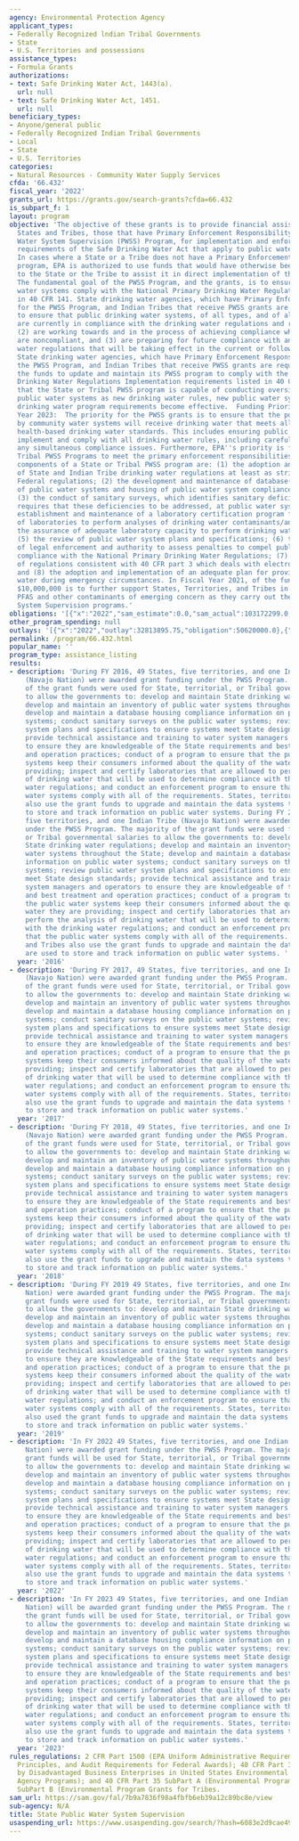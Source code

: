 ```yaml
---
agency: Environmental Protection Agency
applicant_types:
- Federally Recognized lndian Tribal Governments
- State
- U.S. Territories and possessions
assistance_types:
- Formula Grants
authorizations:
- text: Safe Drinking Water Act, 1443(a).
  url: null
- text: Safe Drinking Water Act, 1451.
  url: null
beneficiary_types:
- Anyone/general public
- Federally Recognized Indian Tribal Governments
- Local
- State
- U.S. Territories
categories:
- Natural Resources - Community Water Supply Services
cfda: '66.432'
fiscal_year: '2022'
grants_url: https://grants.gov/search-grants?cfda=66.432
is_subpart_f: 1
layout: program
objective: 'The objective of these grants is to provide financial assistance to eligible
  States and Tribes, those that have Primary Enforcement Responsibility for the Public
  Water System Supervision (PWSS) Program, for implementation and enforcement of the
  requirements of the Safe Drinking Water Act that apply to public water systems.
  In cases where a State or a Tribe does not have a Primary Enforcement Responsibility
  program, EPA is authorized to use funds that would have otherwise been made available
  to the State or the Tribe to assist it in direct implementation of the PWSS program.
  The fundamental goal of the PWSS Program, and the grants, is to ensure that public
  water systems comply with the National Primary Drinking Water Regulations listed
  in 40 CFR 141. State drinking water agencies, which have Primary Enforcement Responsibility
  for the PWSS Program, and Indian Tribes that receive PWSS grants are to use them
  to ensure that public drinking water systems, of all types, and of all sizes: (1)
  are currently in compliance with the drinking water regulations and remain in compliance,
  (2) are working towards and in the process of achieving compliance when these systems
  are noncompliant, and (3) are preparing for future compliance with any new drinking
  water regulations that will be taking effect in the current or following year. Furthermore,
  State drinking water agencies, which have Primary Enforcement Responsibility for
  the PWSS Program, and Indian Tribes that receive PWSS grants are required to use
  the funds to update and maintain its PWSS program to comply with the National Primary
  Drinking Water Regulations Implementation requirements listed in 40 CFR 142 to ensure
  that the State or Tribal PWSS program is capable of conducting oversight of all
  public water systems as new drinking water rules, new public water systems, and/or
  drinking water program requirements become effective.  Funding Priority - Fiscal
  Year 2023:  The priority for the PWSS grants is to ensure that the population served
  by community water systems will receive drinking water that meets all applicable
  health-based drinking water standards. This includes ensuring public water systems
  implement and comply with all drinking water rules, including carefully considering
  any simultaneous compliance issues. Furthermore, EPA''s priority is for States and
  Tribal PWSS Programs to meet the primary enforcement responsibilities. The primary
  components of a State or Tribal PWSS program are: (1) the adoption and implementation
  of State and Indian Tribe drinking water regulations at least as stringent as the
  Federal regulations; (2) the development and maintenance of database(s) of an inventory
  of public water systems and housing of public water system compliance information;
  (3) the conduct of sanitary surveys, which identifies sanitary deficiencies and
  requires that these deficiencies to be addressed, at public water systems; (4) the
  establishment and maintenance of a laboratory certification program for approval
  of laboratories to perform analyses of drinking water contaminants/analytes, including
  the assurance of adequate laboratory capacity to perform drinking water analyses;
  (5) the review of public water system plans and specifications; (6) the establishment
  of legal enforcement and authority to assess penalties to compel public water systems''
  compliance with the National Primary Drinking Water Regulations; (7) the adoption
  of regulations consistent with 40 CFR part 3 which deals with electronic documents;
  and (8) the adoption and implementation of an adequate plan for providing safe drinking
  water during emergency circumstances. In Fiscal Year 2021, of the funds provided,
  $10,000,000 is to further support States, Territories, and Tribes in addressing
  PFAS and other contaminants of emerging concern as they carry out their Public Water
  System Supervision programs.'
obligations: '[{"x":"2022","sam_estimate":0.0,"sam_actual":103172299.0,"usa_spending_actual":53256698.0},{"x":"2023","sam_estimate":121500000.0,"sam_actual":0.0,"usa_spending_actual":60428520.0},{"x":"2024","sam_estimate":132566000.0,"sam_actual":0.0,"usa_spending_actual":39790581.0}]'
other_program_spending: null
outlays: '[{"x":"2022","outlay":32813895.75,"obligation":50620000.0},{"x":"2023","outlay":38371532.59,"obligation":46587316.0},{"x":"2024","outlay":9994034.19,"obligation":27535587.0}]'
permalink: /program/66.432.html
popular_name: ''
program_type: assistance_listing
results:
- description: 'During FY 2016, 49 States, five territories, and one Indian Tribe
    (Navajo Nation) were awarded grant funding under the PWSS Program. The majority
    of the grant funds were used for State, territorial, or Tribal governmental salaries
    to allow the governments to: develop and maintain State drinking water regulations;
    develop and maintain an inventory of public water systems throughout the State;
    develop and maintain a database housing compliance information on public water
    systems; conduct sanitary surveys on the public water systems; review public water
    system plans and specifications to ensure systems meet State design standards;
    provide technical assistance and training to water system managers and operators
    to ensure they are knowledgeable of the State requirements and best treatment
    and operation practices; conduct of a program to ensure that the public water
    systems keep their consumers informed about the quality of the water they are
    providing; inspect and certify laboratories that are allowed to perform the analysis
    of drinking water that will be used to determine compliance with the drinking
    water regulations; and conduct an enforcement program to ensure that the public
    water systems comply with all of the requirements. States, territories, and Tribes
    also use the grant funds to upgrade and maintain the data systems that are used
    to store and track information on public water systems. During FY 2016, 49 States,
    five territories, and one Indian Tribe (Navajo Nation) were awarded grant funding
    under the PWSS Program. The majority of the grant funds were used for State, territorial,
    or Tribal governmental salaries to allow the governments to: develop and maintain
    State drinking water regulations; develop and maintain an inventory of public
    water systems throughout the State; develop and maintain a database housing compliance
    information on public water systems; conduct sanitary surveys on the public water
    systems; review public water system plans and specifications to ensure systems
    meet State design standards; provide technical assistance and training to water
    system managers and operators to ensure they are knowledgeable of the State requirements
    and best treatment and operation practices; conduct of a program to ensure that
    the public water systems keep their consumers informed about the quality of the
    water they are providing; inspect and certify laboratories that are allowed to
    perform the analysis of drinking water that will be used to determine compliance
    with the drinking water regulations; and conduct an enforcement program to ensure
    that the public water systems comply with all of the requirements. States, territories,
    and Tribes also use the grant funds to upgrade and maintain the data systems that
    are used to store and track information on public water systems. '
  year: '2016'
- description: 'During FY 2017, 49 States, five territories, and one Indian Tribe
    (Navajo Nation) were awarded grant funding under the PWSS Program. The majority
    of the grant funds were used for State, territorial, or Tribal governmental salaries
    to allow the governments to: develop and maintain State drinking water regulations;
    develop and maintain an inventory of public water systems throughout the State;
    develop and maintain a database housing compliance information on public water
    systems; conduct sanitary surveys on the public water systems; review public water
    system plans and specifications to ensure systems meet State design standards;
    provide technical assistance and training to water system managers and operators
    to ensure they are knowledgeable of the State requirements and best treatment
    and operation practices; conduct of a program to ensure that the public water
    systems keep their consumers informed about the quality of the water they are
    providing; inspect and certify laboratories that are allowed to perform the analysis
    of drinking water that will be used to determine compliance with the drinking
    water regulations; and conduct an enforcement program to ensure that the public
    water systems comply with all of the requirements. States, territories, and Tribes
    also use the grant funds to upgrade and maintain the data systems that are used
    to store and track information on public water systems.'
  year: '2017'
- description: 'During FY 2018, 49 States, five territories, and one Indian Tribe
    (Navajo Nation) were awarded grant funding under the PWSS Program. The majority
    of the grant funds were used for State, territorial, or Tribal governmental salaries
    to allow the governments to: develop and maintain State drinking water regulations;
    develop and maintain an inventory of public water systems throughout the State;
    develop and maintain a database housing compliance information on public water
    systems; conduct sanitary surveys on the public water systems; review public water
    system plans and specifications to ensure systems meet State design standards;
    provide technical assistance and training to water system managers and operators
    to ensure they are knowledgeable of the State requirements and best treatment
    and operation practices; conduct of a program to ensure that the public water
    systems keep their consumers informed about the quality of the water they are
    providing; inspect and certify laboratories that are allowed to perform the analysis
    of drinking water that will be used to determine compliance with the drinking
    water regulations; and conduct an enforcement program to ensure that the public
    water systems comply with all of the requirements. States, territories, and Tribes
    also use the grant funds to upgrade and maintain the data systems that are used
    to store and track information on public water systems.'
  year: '2018'
- description: 'During FY 2019 49 States, five territories, and one Indian Tribe (Navajo
    Nation) were awarded grant funding under the PWSS Program. The majority of the
    grant funds were used for State, territorial, or Tribal governmental salaries
    to allow the governments to: develop and maintain State drinking water regulations;
    develop and maintain an inventory of public water systems throughout the State;
    develop and maintain a database housing compliance information on public water
    systems; conduct sanitary surveys on the public water systems; review public water
    system plans and specifications to ensure systems meet State design standards;
    provide technical assistance and training to water system managers and operators
    to ensure they are knowledgeable of the State requirements and best treatment
    and operation practices; conduct of a program to ensure that the public water
    systems keep their consumers informed about the quality of the water they are
    providing; inspect and certify laboratories that are allowed to perform the analysis
    of drinking water that will be used to determine compliance with the drinking
    water regulations; and conduct an enforcement program to ensure that the public
    water systems comply with all of the requirements. States, territories, and Tribes
    also used the grant funds to upgrade and maintain the data systems that are used
    to store and track information on public water systems.'
  year: '2019'
- description: 'In FY 2022 49 States, five territories, and one Indian Tribe (Navajo
    Nation) were awarded grant funding under the PWSS Program. The majority of the
    grant funds will be used for State, territorial, or Tribal governmental salaries
    to allow the governments to: develop and maintain State drinking water regulations;
    develop and maintain an inventory of public water systems throughout the State;
    develop and maintain a database housing compliance information on public water
    systems; conduct sanitary surveys on the public water systems; review public water
    system plans and specifications to ensure systems meet State design standards;
    provide technical assistance and training to water system managers and operators
    to ensure they are knowledgeable of the State requirements and best treatment
    and operation practices; conduct of a program to ensure that the public water
    systems keep their consumers informed about the quality of the water they are
    providing; inspect and certify laboratories that are allowed to perform the analysis
    of drinking water that will be used to determine compliance with the drinking
    water regulations; and conduct an enforcement program to ensure that the public
    water systems comply with all of the requirements. States, territories, and Tribes
    also use the grant funds to upgrade and maintain the data systems that are used
    to store and track information on public water systems.'
  year: '2022'
- description: 'In FY 2023 49 States, five territories, and one Indian Tribe (Navajo
    Nation) will be awarded grant funding under the PWSS Program. The majority of
    the grant funds will be used for State, territorial, or Tribal governmental salaries
    to allow the governments to: develop and maintain State drinking water regulations;
    develop and maintain an inventory of public water systems throughout the State;
    develop and maintain a database housing compliance information on public water
    systems; conduct sanitary surveys on the public water systems; review public water
    system plans and specifications to ensure systems meet State design standards;
    provide technical assistance and training to water system managers and operators
    to ensure they are knowledgeable of the State requirements and best treatment
    and operation practices; conduct of a program to ensure that the public water
    systems keep their consumers informed about the quality of the water they are
    providing; inspect and certify laboratories that are allowed to perform the analysis
    of drinking water that will be used to determine compliance with the drinking
    water regulations; and conduct an enforcement program to ensure that the public
    water systems comply with all of the requirements. States, territories, and Tribes
    also use the grant funds to upgrade and maintain the data systems that are used
    to store and track information on public water systems.'
  year: '2023'
rules_regulations: 2 CFR Part 1500 (EPA Uniform Administrative Requirements, Cost
  Principles, and Audit Requirements for Federal Awards); 40 CFR Part 33 (Participation
  by Disadvantaged Business Enterprises in United States Environmental Protection
  Agency Programs); and 40 CFR Part 35 SubPart A (Environmental Program Grants) or
  SubPart B (Environmental Program Grants for Tribes.
sam_url: https://sam.gov/fal/7b9a7836f98a4fbfb6eb39a12c89bc8e/view
sub-agency: N/A
title: State Public Water System Supervision
usaspending_url: https://www.usaspending.gov/search/?hash=6083e2d9cae49f9cd1dff1504cf7b055
---
```

